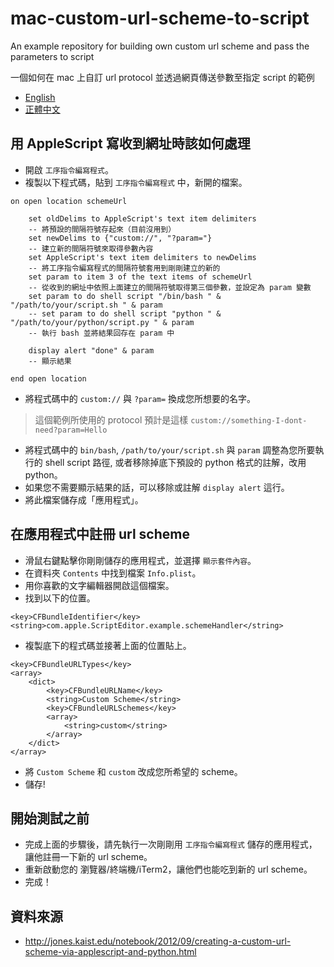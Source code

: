 # mac-custom-url-scheme-to-script

An example repository for building own custom url scheme and pass the parameters to script

一個如何在 mac 上自訂 url protocol 並透過網頁傳送參數至指定 script 的範例

* [English](https://github.com/chrisliuqq/mac-custom-url-scheme-to-script/blob/master/README.md)
* [正體中文](https://github.com/chrisliuqq/mac-custom-url-scheme-to-script/blob/master/README.zh_TW.md)

## 用 AppleScript 寫收到網址時該如何處理

* 開啟 `工序指令編寫程式`。
* 複製以下程式碼，貼到 `工序指令編寫程式` 中，新開的檔案。

```
on open location schemeUrl		set oldDelims to AppleScript's text item delimiters	-- 將預設的間隔符號存起來（目前沒用到）	set newDelims to {"custom://", "?param="}	-- 建立新的間隔符號來取得參數內容	set AppleScript's text item delimiters to newDelims	-- 將工序指令編寫程式的間隔符號套用到剛剛建立的新的	set param to item 3 of the text items of schemeUrl	-- 從收到的網址中依照上面建立的間隔符號取得第三個參數，並設定為 param 變數	set param to do shell script "/bin/bash " & "/path/to/your/script.sh " & param	-- set param to do shell script "python " & "/path/to/your/python/script.py " & param
	-- 執行 bash 並將結果回存在 param 中		display alert "done" & param
	-- 顯示結果	end open location
```

* 將程式碼中的 `custom://` 與 `?param=` 換成您所想要的名字。

> 這個範例所使用的 protocol 預計是這樣 `custom://something-I-dont-need?param=Hello`

* 將程式碼中的 `bin/bash`, `/path/to/your/script.sh` 與 `param` 調整為您所要執行的 shell script 路徑, 或者移除掉底下預設的 python 格式的註解，改用 python。
* 如果您不需要顯示結果的話，可以移除或註解 `display alert` 這行。
* 將此檔案儲存成「應用程式」。 

## 在應用程式中註冊 url scheme

* 滑鼠右鍵點擊你剛剛儲存的應用程式，並選擇 `顯示套件內容`。
* 在資料夾 `Contents` 中找到檔案 `Info.plist`。
* 用你喜歡的文字編輯器開啟這個檔案。
* 找到以下的位置。

```
<key>CFBundleIdentifier</key>
<string>com.apple.ScriptEditor.example.schemeHandler</string>
```
* 複製底下的程式碼並接著上面的位置貼上。

```
<key>CFBundleURLTypes</key>
<array>
	<dict>
		<key>CFBundleURLName</key>
		<string>Custom Scheme</string>
		<key>CFBundleURLSchemes</key>
		<array>
			<string>custom</string>
		</array>
	</dict>
</array>
```

* 將 `Custom Scheme` 和 `custom` 改成您所希望的 scheme。
* 儲存!

## 開始測試之前

* 完成上面的步驟後，請先執行一次剛剛用 `工序指令編寫程式` 儲存的應用程式，讓他註冊一下新的 url scheme。
* 重新啟動您的 瀏覽器/終端機/iTerm2，讓他們也能吃到新的 url scheme。
* 完成！

## 資料來源

* <http://jones.kaist.edu/notebook/2012/09/creating-a-custom-url-scheme-via-applescript-and-python.html>